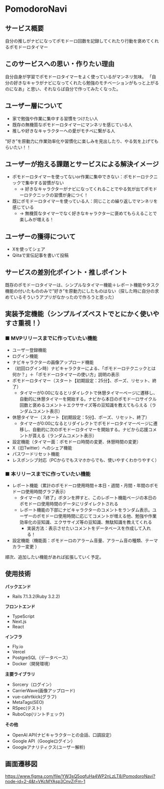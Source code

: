 # PomodoroNavi
## サービス概要
自分の推しがナビになってポモドーロ回数を記録してくれたり行動を褒めてくれるポモドーロタイマー

## このサービスへの思い・作りたい理由
自分自身が学習でポモドーロタイマーをよく使っているがマンネリ気味。
「自分の好きなキャラがナビになってくれたら勉強のモチベーションがもっと上がるのになあ」と思い、それならば自分で作ってみたくなった。

## ユーザー層について
- 家で勉強や作業に集中する習慣をつけたい人
- 既存の無機質なポモドーロタイマーにマンネリを感じている人
- 推しや好きなキャラクターへの愛がモチベに繋がる人

”好き”を原動力に作業効率化や習慣化に楽しみを見出したり、やる気を上げてもらいたい！！

## ユーザーが抱える課題とサービスによる解決イメージ
- ポモドーロタイマーを使ってないor作業に集中できない：ポモドーロテクニックで集中する習慣がない
  - → 好きなキャラクターがナビになってくれることでやる気が出てポモドーロテクニックの習慣が身につく！
- 既にポモドーロタイマーを使っている人：同じことの繰り返しでマンネリを感じている
  - → 無機質なタイマーでなく好きなキャラクターに褒めてもらえることで楽しみが増える！

## ユーザーの獲得について
- Xを使ってシェア
- Qiitaで宣伝記事を書いて投稿

## サービスの差別化ポイント・推しポイント
既存のポモドーロタイマーは、シンプルなタイマー機能＋レポート機能やタスク機能の付いたもののみで”好き”を原動力にしたものはない（探した時に自分の求めているそういうアプリがなかったので作ろうと思った）

## 実装予定機能（シンプルイズベストでとにかく使いやすさ重視！）
### ■ MVPリリースまでに作っていたい機能
- ユーザー登録機能
- ログイン機能
- ナビキャラクターの画像アップロード機能
- （初回ログイン時）ナビキャラクターによる、「ポモドーロテクニックとは何か？」＋「ポモドーロタイマーの使い方」説明の表示
- ポモドーロタイマー（スタート【初期設定：25分】、ポーズ、リセット、終了）
  - タイマーが0:00になるとリダイレクトで休憩タイマーページに遷移し、自動的に休憩タイマーを開始する。ナビから本日のポモドーロサイクル回数と褒めるコメント＋エクササイズ等の豆知識を教えてもらえる（ランダムコメント表示）
- 休憩タイマー（スタート【初期設定：5分】、ポーズ、リセット、終了）
  - タイマーが0:00になるとリダイレクトでポモドーロタイマーページに遷移し、自動的に次のポモドーロタイマーを開始する。ナビから応援コメントが貰える（ランダムコメント表示） 
- 設定機能（タイマー面：ポモドーロ時間の変更、休憩時間の変更）
- X（旧Twitter）へのシェア機能
- パスワードリセット機能
- レスポンシブ対応（PCからでもスマホからでも、使いやすくわかりやすく）

### ■ 本リリースまでに作っていたい機能
- レポート機能（累計のポモドーロ使用時間＋本日・週間・月間・年間のポモドーロ使用時間グラフ表示）
  - タイマーの「終了」ボタンを押すと、このレポート機能ページの本日のポモドーロ使用時間のデータにリダイレクトされる
  - レポート機能の下部にナビキャラクターのコメントをランダム表示。ユーザーのポモドーロ使用時間に応じてコメントが増える他、勉強や作業効率化の豆知識、エクササイズ等の豆知識、無駄知識を教えてくれる
    - 実装方法：表示させたいコメントをデータベースを作成して入れる！
- 設定機能（機能面：ポモドーロのアラーム音量、アラーム音の種類、テーマカラー変更 ）

順次、追加したい機能があれば拡張していく予定。

## 使用技術
**バックエンド**
- Rails 7.1.3.2(Ruby 3.2.2)

**フロントエンド**
- TypeScript
- Next.js
- React

**インフラ**
- Fly.io
- Vercel
- PostgreSQL（データベース）
- Docker（開発環境）

**主要ライブラリ**
- Sorcery（ログイン）
- CarrierWave(画像アップロード)
- vue-cahrtkick(グラフ)
- MetaTags(SEO)
- RSpec(テスト)
- RuboCop(リントチェック)

**その他**
- OpenAI API(ナビキャラクターとの会話、口調設定）
- Google API（Googleログイン）
- Googleアナリティクス(ユーザー解析)

## 画面遷移図
https://www.figma.com/file/YW3sQ5oqfuHa4WP2nLzLT8/PomodoroNavi?node-id=2-4&t=VKcMYAsp3CnvZrFm-1

